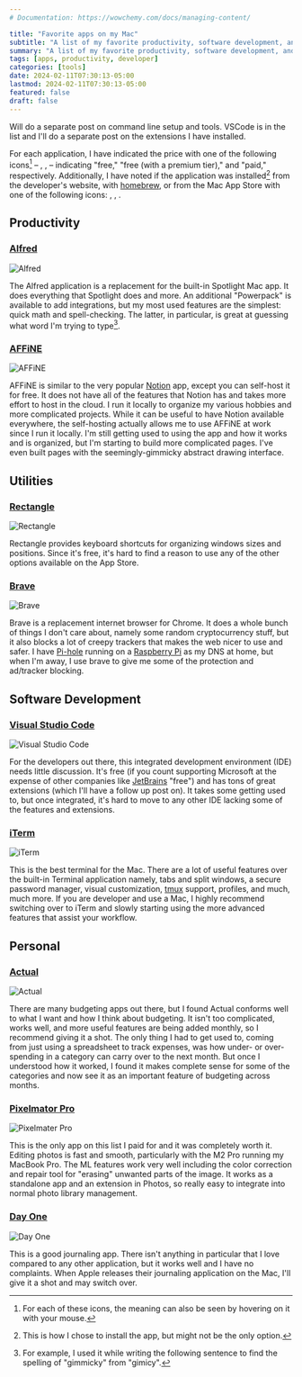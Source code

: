 ```yaml
---
# Documentation: https://wowchemy.com/docs/managing-content/

title: "Favorite apps on my Mac"
subtitle: "A list of my favorite productivity, software development, and personal applications on my MacBook."
summary: "A list of my favorite productivity, software development, and personal applications on my MacBook."
tags: [apps, productivity, developer]
categories: [tools]
date: 2024-02-11T07:30:13-05:00
lastmod: 2024-02-11T07:30:13-05:00
featured: false
draft: false
---
```


Will do a separate post on command line setup and tools.
VSCode is in the list and I'll do a separate post on the extensions I have installed.

For each application, I have indicated the price with one of the following icons[^2] – <i class="fa-solid fa-hand-holding-heart" title="Free"></i>, <i class="fa-solid fa-hand-holding-dollar" title="Free (with an optional Premium tier)"></i>, <i class="fa-solid fa-dollar-sign" title="Paid"></i> – indicating "free," "free (with a premium tier)," and "paid," respectively.
Additionally, I have noted if the application was installed[^1] from the developer's website, with [homebrew](https://brew.sh), or from the Mac App Store with one of the following icons: <i class="fa-solid fa-globe" title="Installed from developer's website"></i>, <i class="fa-solid fa-beer-mug-empty" title="Installed with Homebrew"></i>, <i class="fa-brands fa-apple" title="Installed from the Mac App Store"></i>.

[^1]: This is how I chose to install the app, but might not be the only option.
[^2]: For each of these icons, the meaning can also be seen by hovering on it with your mouse.

<!-- 
Price: 305C7D
Download: 305C7D

<i class="fa-solid fa-hand-holding-heart" title="Free" style="color:#305C7D"></i>
<i class="fa-solid fa-hand-holding-dollar" title="Free (with an optional Premium tier)" style="color:#305C7D"></i>
<i class="fa-solid fa-dollar-sign" title="Paid" style="color:#305C7D"></i>

<i class="fa-solid fa-globe" title="Installed from developer's website" style="color:#305C7D"></i>
<i class="fa-solid fa-beer-mug-empty" title="Installed with Homebrew" style="color:#305C7D"></i>
<i class="fa-brands fa-apple" title="Installed from the Mac App Store" style="color:#305C7D"></i> 
-->

## Productivity

### [Alfred](https://www.alfredapp.com)

<i class="fa-solid fa-hand-holding-dollar" title="Free (with an optional Premium tier)" style="color:#305C7D"></i>
<i class="fa-solid fa-globe" title="Installed from developer's website" style="color:#305C7D"></i>

<img src="./images/alfred.png" title="Example image of Alfred search bar." alt="Alfred"></img>

The Alfred application is a replacement for the built-in Spotlight Mac app.
It does everything that Spotlight does and more.
An additional "Powerpack" is available to add integrations, but my most used features are the simplest: quick math and spell-checking.
The latter, in particular, is great at guessing what word I'm trying to type[^3].

[^3]: For example, I used it while writing the following sentence to find the spelling of "gimmicky" from "gimicy".

### [AFFiNE](https://affine.pro)

<i class="fa-solid fa-hand-holding-dollar" title="Free (with an optional Premium tier)" style="color:#305C7D"></i>
<i class="fa-solid fa-beer-mug-empty" title="Installed with Homebrew" style="color:#305C7D"></i>

<img src="./images/affine.webp" title="Example image of AFFiNE." alt="AFFiNE"></img>

AFFiNE is similar to the very popular [Notion](https://www.notion.so) app, except you can self-host it for free.
It does not have all of the features that Notion has and takes more effort to host in the cloud.
I run it locally to organize my various hobbies and more complicated projects.
While it can be useful to have Notion available everywhere, the self-hosting actually allows me to use AFFiNE at work since I run it locally.
I'm still getting used to using the app and how it works and is organized, but I'm starting to build more complicated pages.
I've even built pages with the seemingly-gimmicky abstract drawing interface.

## Utilities

### [Rectangle](https://rectangleapp.com)

<i class="fa-solid fa-hand-holding-heart" title="Free" style="color:#305C7D"></i>
<i class="fa-solid fa-beer-mug-empty" title="Installed with Homebrew" style="color:#305C7D"></i>

<img src="./images/rectangle.png" title="Example image of Rectangle settings pane." alt="Rectangle"></img>

Rectangle provides keyboard shortcuts for organizing windows sizes and positions.
Since it's free, it's hard to find a reason to use any of the other options available on the App Store.

### [Brave](https://brave.com)

<i class="fa-solid fa-hand-holding-heart" title="Free" style="color:#305C7D"></i>
<i class="fa-solid fa-beer-mug-empty" title="Installed with Homebrew" style="color:#305C7D"></i>

<img src="./images/brave.webp" title="Example image of Brave." alt="Brave"></img>

Brave is a replacement internet browser for Chrome.
It does a whole bunch of things I don't care about, namely some random cryptocurrency stuff, but it also blocks a lot of creepy trackers that makes the web nicer to use and safer.
I have [Pi-hole](https://pi-hole.net) running on a [Raspberry Pi](https://www.raspberrypi.com) as my DNS at home, but when I'm away, I use brave to give me some of the protection and ad/tracker blocking.

## Software Development

### [Visual Studio Code](https://code.visualstudio.com)

<i class="fa-solid fa-hand-holding-heart" title="Free" style="color:#305C7D"></i>
<i class="fa-solid fa-globe" title="Installed from developer's website" style="color:#305C7D"></i>

<img src="./images/vscode.png" title="Example image of Visual Studio Code (as I write this post)." alt="Visual Studio Code"></img>

For the developers out there, this integrated development environment (IDE) needs little discussion.
It's free (if you count supporting Microsoft at the expense of other companies like [JetBrains](https://www.jetbrains.com) "free") and has tons of great extensions (which I'll have a follow up post on).
It takes some getting used to, but once integrated, it's hard to move to any other IDE lacking some of the features and extensions.

### [iTerm](https://iterm2.com)

<i class="fa-solid fa-hand-holding-heart" title="Free" style="color:#305C7D"></i>
<i class="fa-solid fa-globe" title="Installed from developer's website" style="color:#305C7D"></i>

<img src="./images/iterm2.png" title="Example image of iTerm." alt="iTerm"></img>

This is the best terminal for the Mac.
There are a lot of useful features over the built-in Terminal application namely, tabs and split windows, a secure password manager, visual customization, [tmux](https://github.com/tmux/tmux/wiki) support, profiles, and much, much more.
If you are developer and use a Mac, I highly recommend switching over to iTerm and slowly starting using the more advanced features that assist your workflow.

## Personal

### [Actual](https://actualbudget.com)

<i class="fa-solid fa-hand-holding-dollar" title="Free (with an optional Premium tier)" style="color:#305C7D"></i>
<i class="fa-solid fa-globe" title="Installed from developer's website" style="color:#305C7D"></i>

<img src="./images/actual.png" title="Example image of Actual." alt="Actual"></img>

There are many budgeting apps out there, but I found Actual conforms well to what I want and how I think about budgeting.
It isn't too complicated, works well, and more useful features are being added monthly, so I recommend giving it a shot.
The only thing I had to get used to, coming from just using a spreadsheet to track expenses, was how under- or over-spending in a category can carry over to the next month.
But once I understood how it worked, I found it makes complete sense for some of the categories and now see it as an important feature of budgeting across months.

### [Pixelmator Pro](https://www.pixelmator.com/pro/)

<i class="fa-solid fa-dollar-sign" title="Paid" style="color:#305C7D"></i>
<i class="fa-brands fa-apple" title="Installed from the Mac App Store" style="color:#305C7D"></i>

<img src="./images/pixelmatorpro.webp" title="Example image of Pixelmater Pro." alt="Pixelmater Pro"></img>

This is the only app on this list I paid for and it was completely worth it.
Editing photos is fast and smooth, particularly with the M2 Pro running my MacBook Pro.
The ML features work very well including the color correction and repair tool for "erasing" unwanted parts of the image.
It works as a standalone app and an extension in Photos, so really easy to integrate into normal photo library management.

### [Day One](https://dayoneapp.com)

<i class="fa-solid fa-hand-holding-dollar" title="Free (with an optional Premium tier)" style="color:#305C7D"></i>
<i class="fa-brands fa-apple" title="Installed from the Mac App Store" style="color:#305C7D"></i>

<img src="./images/dayone.jpg" title="Example image of Day One." alt="Day One"></img>

This is a good journaling app.
There isn't anything in particular that I love compared to any other application, but it works well and I have no complaints.
When Apple releases their journaling application on the Mac, I'll give it a shot and may switch over.
